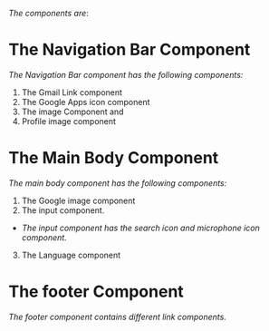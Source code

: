 
*The components are*:
# The Navigation Bar Component
 _The Navigation Bar component has the following components:_
 1. The Gmail Link component
 2. The Google Apps icon component
 3. The image Component and 
 4. Profile image component
# The Main Body Component
_The main body component has the following components:_
 1. The Google image component
 2. The input component. 
 - _The input component has the search icon and microphone icon component._
 3. The Language component
# The footer Component
_The footer component contains different link components._
 
